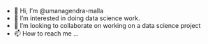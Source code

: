 - 👋 Hi, I’m @umanagendra-malla
- 👀 I’m interested in doing data science work.
- 💞️ I’m looking to collaborate on working on a data science project
- 📫 How to reach me ...

<!---
umanagendra-malla/umanagendra-malla is a ✨ special ✨ repository because its `README.md` (this file) appears on your GitHub profile.
You can click the Preview link to take a look at your changes.
--->

